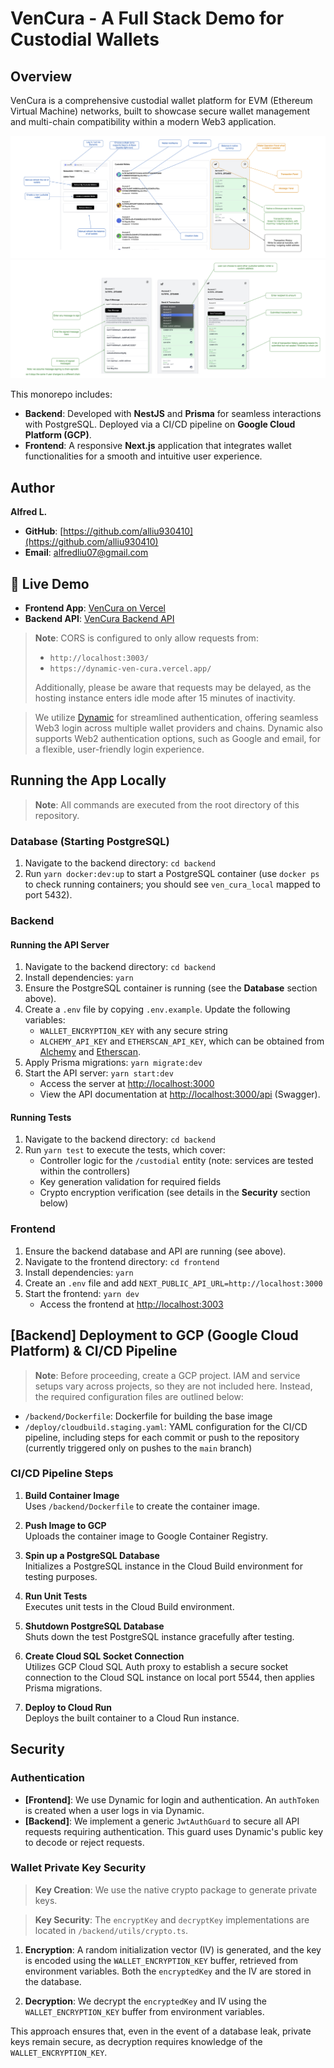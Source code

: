 # VenCura - A Full Stack Demo for Custodial Wallets

## Overview

VenCura is a comprehensive custodial wallet platform for EVM (Ethereum Virtual Machine) networks, built to showcase secure wallet management and multi-chain compatibility within a modern Web3 application.

![main](assets/main.png)
![side_panel](assets/side_panel.png)

This monorepo includes:

- **Backend**: Developed with **NestJS** and **Prisma** for seamless interactions with PostgreSQL. Deployed via a CI/CD pipeline on **Google Cloud Platform (GCP)**.
- **Frontend**: A responsive **Next.js** application that integrates wallet functionalities for a smooth and intuitive user experience.

## Author

**Alfred L.**

- **GitHub**: [https://github.com/alliu930410](https://github.com/alliu930410)
- **Email**: [alfredliu07@gmail.com](mailto:alfredliu07@gmail.com)

## 🚀 Live Demo

- **Frontend App**: [VenCura on Vercel](https://dynamic-ven-cura.vercel.app/)
- **Backend API**: [VenCura Backend API](https://ven-cura-backend-162382446001.us-central1.run.app/api)

> **Note**: CORS is configured to only allow requests from:
>
> - `http://localhost:3003/`
> - `https://dynamic-ven-cura.vercel.app/`
>
> Additionally, please be aware that requests may be delayed, as the hosting instance enters idle mode after 15 minutes of inactivity.

> We utilize [Dynamic](https://www.dynamic.xyz/) for streamlined authentication, offering seamless Web3 login across multiple wallet providers and chains. Dynamic also supports Web2 authentication options, such as Google and email, for a flexible, user-friendly login experience.

## Running the App Locally

> **Note**: All commands are executed from the root directory of this repository.

### Database (Starting PostgreSQL)

1. Navigate to the backend directory: `cd backend`
2. Run `yarn docker:dev:up` to start a PostgreSQL container (use `docker ps` to check running containers; you should see `ven_cura_local` mapped to port 5432).

### Backend

#### Running the API Server

1. Navigate to the backend directory: `cd backend`
2. Install dependencies: `yarn`
3. Ensure the PostgreSQL container is running (see the **Database** section above).
4. Create a `.env` file by copying `.env.example`. Update the following variables:
   - `WALLET_ENCRYPTION_KEY` with any secure string
   - `ALCHEMY_API_KEY` and `ETHERSCAN_API_KEY`, which can be obtained from [Alchemy](https://www.alchemy.com/) and [Etherscan](https://etherscan.io/).
5. Apply Prisma migrations: `yarn migrate:dev`
6. Start the API server: `yarn start:dev`
   - Access the server at [http://localhost:3000](http://localhost:3000)
   - View the API documentation at [http://localhost:3000/api](http://localhost:3000/api) (Swagger).

#### Running Tests

1. Navigate to the backend directory: `cd backend`
2. Run `yarn test` to execute the tests, which cover:
   - Controller logic for the `/custodial` entity (note: services are tested within the controllers)
   - Key generation validation for required fields
   - Crypto encryption verification (see details in the **Security** section below)

### Frontend

1. Ensure the backend database and API are running (see above).
2. Navigate to the frontend directory: `cd frontend`
3. Install dependencies: `yarn`
4. Create an `.env` file and add `NEXT_PUBLIC_API_URL=http://localhost:3000`
5. Start the frontend: `yarn dev`
   - Access the frontend at [http://localhost:3003](http://localhost:3003)

## [Backend] Deployment to GCP (Google Cloud Platform) & CI/CD Pipeline

> **Note**: Before proceeding, create a GCP project. IAM and service setups vary across projects, so they are not included here. Instead, the required configuration files are outlined below:

- `/backend/Dockerfile`: Dockerfile for building the base image
- `/deploy/cloudbuild.staging.yaml`: YAML configuration for the CI/CD pipeline, including steps for each commit or push to the repository (currently triggered only on pushes to the `main` branch)

### CI/CD Pipeline Steps

1. **Build Container Image**  
   Uses `/backend/Dockerfile` to create the container image.

2. **Push Image to GCP**  
   Uploads the container image to Google Container Registry.

3. **Spin up a PostgreSQL Database**  
   Initializes a PostgreSQL instance in the Cloud Build environment for testing purposes.

4. **Run Unit Tests**  
   Executes unit tests in the Cloud Build environment.

5. **Shutdown PostgreSQL Database**  
   Shuts down the test PostgreSQL instance gracefully after testing.

6. **Create Cloud SQL Socket Connection**  
   Utilizes GCP Cloud SQL Auth proxy to establish a secure socket connection to the Cloud SQL instance on local port 5544, then applies Prisma migrations.

7. **Deploy to Cloud Run**  
   Deploys the built container to a Cloud Run instance.

## Security

### Authentication

- **[Frontend]**: We use Dynamic for login and authentication. An `authToken` is created when a user logs in via Dynamic.
- **[Backend]**: We implement a generic `JwtAuthGuard` to secure all API requests requiring authentication. This guard uses Dynamic's public key to decode or reject requests.

### Wallet Private Key Security

> **Key Creation**: We use the native crypto package to generate private keys.

> **Key Security**: The `encryptKey` and `decryptKey` implementations are located in `/backend/utils/crypto.ts`.

1. **Encryption**: A random initialization vector (IV) is generated, and the key is encoded using the `WALLET_ENCRYPTION_KEY` buffer, retrieved from environment variables. Both the `encryptedKey` and the IV are stored in the database.

2. **Decryption**: We decrypt the `encryptedKey` and IV using the `WALLET_ENCRYPTION_KEY` buffer from environment variables.

This approach ensures that, even in the event of a database leak, private keys remain secure, as decryption requires knowledge of the `WALLET_ENCRYPTION_KEY`.
